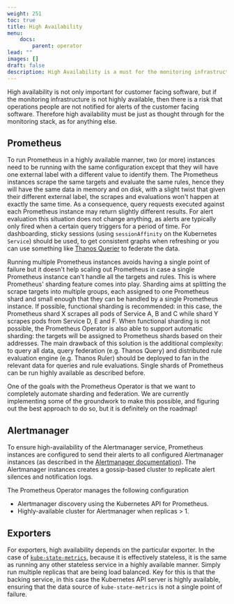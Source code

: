 ```yaml
---
weight: 251
toc: true
title: High Availability
menu:
    docs:
        parent: operator
lead: ""
images: []
draft: false
description: High Availability is a must for the monitoring infrastructure.
---
```


High availability is not only important for customer facing software, but if the monitoring infrastructure is not highly available, then there is a risk that operations people are not notified for alerts of the customer facing software. Therefore high availability must be just as thought through for the monitoring stack, as for anything else.

## Prometheus

To run Prometheus in a highly available manner, two (or more) instances need to be running with the same configuration except that they will have one external label with a different value to identify them. The Prometheus instances scrape the same targets and evaluate the same rules, hence they will have the same data in memory and on disk, with a slight twist that given their different external label, the scrapes and evaluations won't happen at exactly the same time. As a consequence, query requests executed against each Prometheus instance may return slightly different results. For alert evaluation this situation does not change anything, as alerts are typically only fired when a certain query triggers for a period of time. For dashboarding, sticky sessions (using `sessionAffinity` on the Kubernetes `Service`) should be used, to get consistent graphs when refreshing or you can use something like [Thanos Querier](https://thanos.io/tip/components/query.md/) to federate the data.

Running multiple Prometheus instances avoids having a single point of failure but it doesn't help scaling out Prometheus in case a single Prometheus instance can't handle all the targets and rules. This is where Prometheus' sharding feature comes into play. Sharding aims at splitting the scrape targets into multiple groups, each assigned to one Prometheus shard and small enough that they can be handled by a single Prometheus instance. If possible, functional sharding is recommended: in this case, the Prometheus shard X scrapes all pods of Service A, B and C while shard Y scrapes pods from Service D, E and F. When functional sharding is not possible, the Prometheus Operator is also able to support automatic sharding: the targets will be assigned to Prometheus shards based on their addresses. The main drawback of this solution is the additional complexity: to query all data, query federation (e.g. Thanos Query) and distributed rule evaluation engine (e.g. Thanos Ruler) should be deployed to fan in the relevant data for queries and rule evaluations. Single shards of Prometheus can be run highly available as described before.

One of the goals with the Prometheus Operator is that we want to completely automate sharding and federation. We are currently implementing some of the groundwork to make this possible, and figuring out the best approach to do so, but it is definitely on the roadmap!

## Alertmanager

To ensure high-availability of the Alertmanager service, Prometheus instances are configured to send their alerts to all configured Alertmanager instances (as described in the [Alertmanager documentation](https://prometheus.io/docs/alerting/latest/alertmanager/#high-availability)). The Alertmanager instances creates a gossip-based cluster to replicate alert silences and notification logs.

The Prometheus Operator manages the following configuration

- Alertmanager discovery using the Kubernetes API for Prometheus.
- Highly-available cluster for Alertmanager when replicas > 1.

## Exporters

For exporters, high availability depends on the particular exporter. In the case of [`kube-state-metrics`](https://github.com/kubernetes/kube-state-metrics), because it is effectively stateless, it is the same as running any other stateless service in a highly available manner. Simply run multiple replicas that are being load balanced. Key for this is that the backing service, in this case the Kubernetes API server is highly available, ensuring that the data source of `kube-state-metrics` is not a single point of failure.

